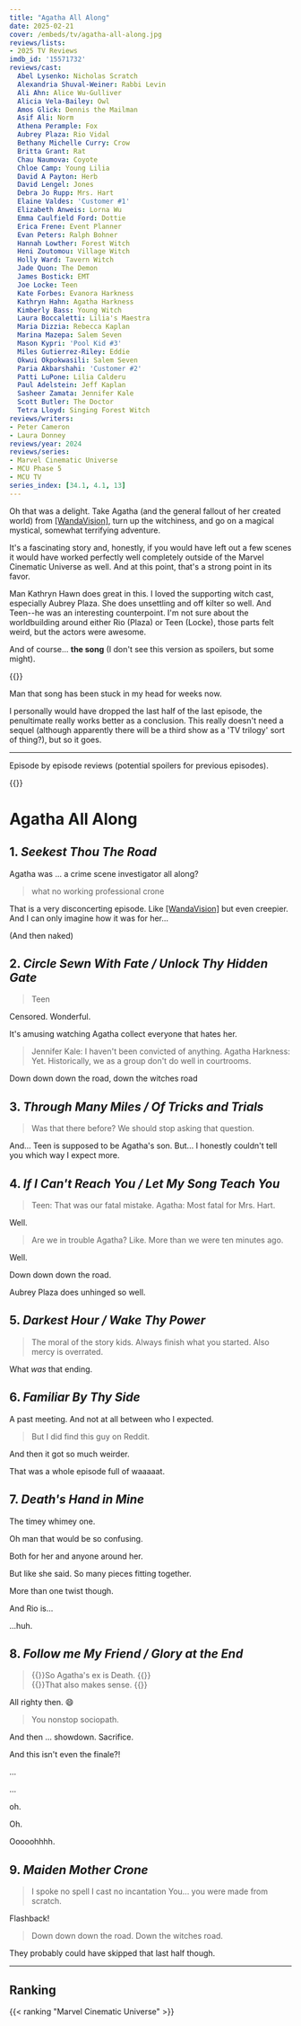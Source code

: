 ```yaml
---
title: "Agatha All Along"
date: 2025-02-21
cover: /embeds/tv/agatha-all-along.jpg
reviews/lists:
- 2025 TV Reviews
imdb_id: '15571732'
reviews/cast:
  Abel Lysenko: Nicholas Scratch
  Alexandria Shuval-Weiner: Rabbi Levin
  Ali Ahn: Alice Wu-Gulliver
  Alicia Vela-Bailey: Owl
  Amos Glick: Dennis the Mailman
  Asif Ali: Norm
  Athena Perample: Fox
  Aubrey Plaza: Rio Vidal
  Bethany Michelle Curry: Crow
  Britta Grant: Rat
  Chau Naumova: Coyote
  Chloe Camp: Young Lilia
  David A Payton: Herb
  David Lengel: Jones
  Debra Jo Rupp: Mrs. Hart
  Elaine Valdes: 'Customer #1'
  Elizabeth Anweis: Lorna Wu
  Emma Caulfield Ford: Dottie
  Erica Frene: Event Planner
  Evan Peters: Ralph Bohner
  Hannah Lowther: Forest Witch
  Heni Zoutomou: Village Witch
  Holly Ward: Tavern Witch
  Jade Quon: The Demon
  James Bostick: EMT
  Joe Locke: Teen
  Kate Forbes: Evanora Harkness
  Kathryn Hahn: Agatha Harkness
  Kimberly Bass: Young Witch
  Laura Boccaletti: Lilia's Maestra
  Maria Dizzia: Rebecca Kaplan
  Marina Mazepa: Salem Seven
  Mason Kypri: 'Pool Kid #3'
  Miles Gutierrez-Riley: Eddie
  Okwui Okpokwasili: Salem Seven
  Paria Akbarshahi: 'Customer #2'
  Patti LuPone: Lilia Calderu
  Paul Adelstein: Jeff Kaplan
  Sasheer Zamata: Jennifer Kale
  Scott Butler: The Doctor
  Tetra Lloyd: Singing Forest Witch
reviews/writers:
- Peter Cameron
- Laura Donney
reviews/year: 2024
reviews/series:
- Marvel Cinematic Universe
- MCU Phase 5
- MCU TV
series_index: [34.1, 4.1, 13]
---
```

Oh that was a delight. Take Agatha (and the general fallout of her created world) from [[WandaVision]](), turn up the witchiness, and go on a magical mystical, somewhat terrifying adventure. 

It's a fascinating story and, honestly, if you would have left out a few scenes it would have worked perfectly well completely outside of the Marvel Cinematic Universe as well. And at this point, that's a strong point in its favor. 

Man Kathryn Hawn does great in this. I loved the supporting witch cast, especially Aubrey Plaza. She does unsettling and off kilter so well. And Teen--he was an interesting counterpoint. I'm not sure about the worldbuilding around either Rio (Plaza) or Teen (Locke), those parts felt weird, but the actors were awesome. 

And of course... **the song** (I don't see this version as spoilers, but some might).

{{<youtube VnjYeJ5blxo>}}

Man that song has been stuck in my head for weeks now. 

I personally would have dropped the last half of the last episode, the penultimate really works better as a conclusion. This really doesn't need a sequel (although apparently there will be a third show as a 'TV trilogy' sort of thing?), but so it goes. 

<!--more-->

- - -

Episode by episode reviews (potential spoilers for previous episodes).

{{<toc>}}

# Agatha All Along

## 1. *Seekest Thou The Road*

Agatha was ... a crime scene investigator all along?

> what no working professional crone

That is a very disconcerting episode. Like [[WandaVision]]() but even creepier. And I can only imagine how it was for her...

(And then naked)

## 2. *Circle Sewn With Fate / Unlock Thy Hidden Gate*

> Teen

Censored. Wonderful. 

It's amusing watching Agatha collect everyone that hates her. 

> Jennifer Kale: I haven't been convicted of anything.
> Agatha Harkness: Yet. Historically, we as a group don't do well in courtrooms.

Down down down the road, down the witches road

## 3. *Through Many Miles / Of Tricks and Trials*
> Was that there before?
> We should stop asking that question. 

And... Teen is supposed to be Agatha's son. But... I honestly couldn't tell you which way I expect more. 

## 4. *If I Can't Reach You / Let My Song Teach You*

> Teen: That was our fatal mistake. 
> Agatha: Most fatal for Mrs. Hart. 

Well. 

> Are we in trouble Agatha? Like. More than we were ten minutes ago. 

Well. 

Down down down the road. 

Aubrey Plaza does unhinged so well. 
## 5. *Darkest Hour / Wake Thy Power*

> The moral of the story kids. Always finish what you started. Also mercy is overrated. 

What *was* that ending. 

## 6. *Familiar By Thy Side*

A past meeting. And not at all between who I expected. 

> But I did find this guy on Reddit. 

And then it got so much weirder. 

That was a whole episode full of waaaaat. 

## 7. *Death's Hand in Mine*

The timey whimey one. 

Oh man that would be so confusing. 

Both for her and anyone around her. 

But like she said. So many pieces fitting together. 

More than one twist though. 

And Rio is...

...huh. 

## 8. *Follow me My Friend / Glory at the End*

> {{<spoiler>}}So Agatha's ex is Death. {{</spoiler>}}  
> {{<spoiler>}}That also makes sense. {{</spoiler>}}

All righty then. :smile:

> You nonstop sociopath. 

And then ... showdown. Sacrifice. 

And this isn't even the finale?!

...

...

oh. 

Oh. 

Ooooohhhh. 

## 9. *Maiden Mother Crone*


> I spoke no spell
> I cast no incantation 
> You... you were made from scratch. 

Flashback!

> Down down down the road. Down the witches road. 

They probably could have skipped that last half though. 

---

## Ranking

{{< ranking "Marvel Cinematic Universe" >}}
